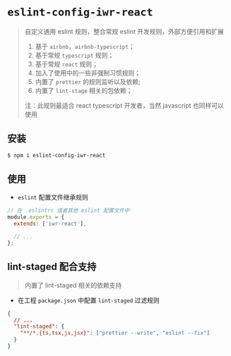 # `eslint-config-iwr-react`

> 自定义通用 eslint 规则，整合常规 eslint 开发规则，外部方便引用和扩展
>
> 1. 基于 `airbnb`，`airbnb-typescript`；
> 2. 基于常规 `typescript` 规则；
> 3. 基于常规 `react` 规则；
> 4. 加入了使用中的一些非强制习惯规则；
> 5. 内置了 `prettier` 的规则监听以及依赖;
> 6. 内置了 `lint-stage` 相关的包依赖；
>
> 注：此规则最适合 react typescript 开发者，当然 javascript 也同样可以使用

## 安装

```bash
$ npm i eslint-config-iwr-react
```

## 使用

- `eslint` 配置文件继承规则

```javascript
// 在 .eslintrc 或者其他 eslint 配置文件中
module.exports = {
  extends: ['iwr-react'],

  // ...
};
```

## lint-staged 配合支持

> 内置了 lint-staged 相关的依赖支持

- 在工程 `package.json` 中配置 `lint-staged` 过滤规则

```json
{
  // ...
  "lint-staged": {
    "**/*.{ts,tsx,js,jsx}": ["prettier --write", "eslint --fix"]
  }
}
```
